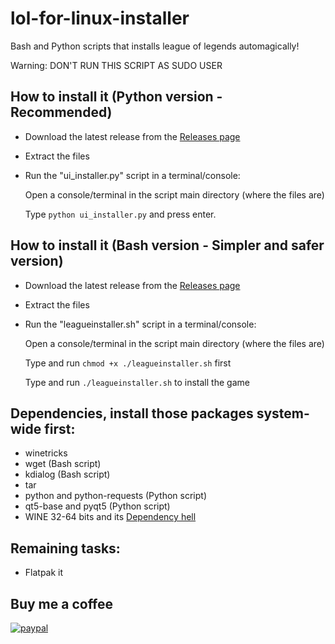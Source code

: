 # lol-for-linux-installer
Bash and Python scripts that installs league of legends automagically!

Warning: DON'T RUN THIS SCRIPT AS SUDO USER

## How to install it (Python version - Recommended)
- Download the latest release from the [Releases page](https://github.com/kassindornelles/lol-for-linux-bash-installer/releases)
- Extract the files
- Run the "ui_installer.py" script in a terminal/console:

  Open a console/terminal in the script main directory (where the files are)

  Type `python ui_installer.py` and press enter.

## How to install it (Bash version - Simpler and safer version)
- Download the latest release from the [Releases page](https://github.com/kassindornelles/lol-for-linux-bash-installer/releases)
- Extract the files
- Run the "leagueinstaller.sh" script in a terminal/console:

   Open a console/terminal in the script main directory (where the files are)

   Type and run ```chmod +x ./leagueinstaller.sh``` first
   
   Type and run `./leagueinstaller.sh` to install the game


## Dependencies, install those packages system-wide first:
- winetricks
- wget (Bash script)
- kdialog (Bash script)
- tar
- python and python-requests (Python script)
- qt5-base and pyqt5 (Python script)
- WINE 32-64 bits and its [Dependency hell](https://www.gloriouseggroll.tv/how-to-get-out-of-wine-dependency-hell/)

## Remaining tasks:
- Flatpak it

## Buy me a coffee
[![paypal](https://www.paypalobjects.com/en_US/i/btn/btn_donateCC_LG.gif)](https://www.paypal.com/donate/?hosted_button_id=9D3JQM8NAYS98)
